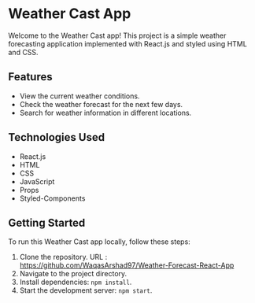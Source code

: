 # Weather Cast App

Welcome to the Weather Cast app! This project is a simple weather forecasting application implemented with React.js and styled using HTML and CSS.

## Features

- View the current weather conditions.
- Check the weather forecast for the next few days.
- Search for weather information in different locations.

## Technologies Used

- React.js
- HTML
- CSS
- JavaScript
- Props
- Styled-Components

## Getting Started

To run this Weather Cast app locally, follow these steps:

1. Clone the repository.
   URL : https://github.com/WaqasArshad97/Weather-Forecast-React-App
3. Navigate to the project directory.
4. Install dependencies: `npm install`.
5. Start the development server: `npm start`.
